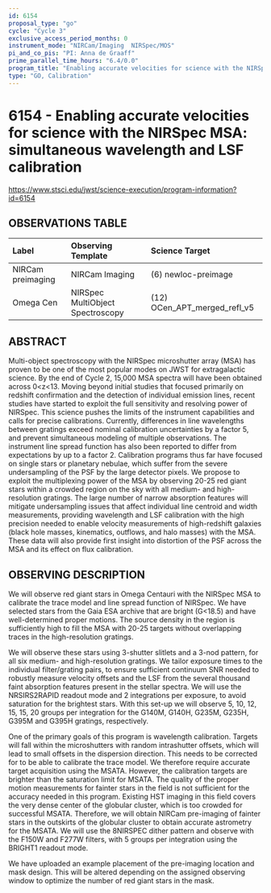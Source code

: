 ```yaml
---
id: 6154
proposal_type: "go"
cycle: "Cycle 3"
exclusive_access_period_months: 0
instrument_mode: "NIRCam/Imaging  NIRSpec/MOS"
pi_and_co_pis: "PI: Anna de Graaff"
prime_parallel_time_hours: "6.4/0.0"
program_title: "Enabling accurate velocities for science with the NIRSpec MSA: simultaneous wavelength and LSF calibration"
type: "GO, Calibration"
---
```

# 6154 - Enabling accurate velocities for science with the NIRSpec MSA: simultaneous wavelength and LSF calibration
https://www.stsci.edu/jwst/science-execution/program-information?id=6154
## OBSERVATIONS TABLE
| Label                | Observing Template                 | Science Target                    |
| :------------------- | :--------------------------------- | :-------------------------------- |
| NIRCam preimaging    | NIRCam Imaging                     | (6) newloc-preimage               |
| Omega Cen            | NIRSpec MultiObject Spectroscopy | (12) OCen_APT_merged_refl_v5      |

## ABSTRACT

Multi-object spectroscopy with the NIRSpec microshutter array (MSA) has proven to be one of the most popular modes on JWST for extragalactic science. By the end of Cycle 2, 15,000 MSA spectra will have been obtained across 0<z<13. Moving beyond initial studies that focused primarily on redshift confirmation and the detection of individual emission lines, recent studies have started to exploit the full sensitivity and resolving power of NIRSpec. This science pushes the limits of the instrument capabilities and calls for precise calibrations. Currently, differences in line wavelengths between gratings exceed nominal calibration uncertainties by a factor 5, and prevent simultaneous modeling of multiple observations. The instrument line spread function has also been reported to differ from expectations by up to a factor 2. Calibration programs thus far have focused on single stars or planetary nebulae, which suffer from the severe undersampling of the PSF by the large detector pixels. We propose to exploit the multiplexing power of the MSA by observing 20-25 red giant stars within a crowded region on the sky with all medium- and high-resolution gratings. The large number of narrow absorption features will mitigate undersampling issues that affect individual line centroid and width measurements, providing wavelength and LSF calibration with the high precision needed to enable velocity measurements of high-redshift galaxies (black hole masses, kinematics, outflows, and halo masses) with the MSA. These data will also provide first insight into distortion of the PSF across the MSA and its effect on flux calibration.

## OBSERVING DESCRIPTION

We will observe red giant stars in Omega Centauri with the NIRSpec MSA to calibrate the trace model and line spread function of NIRSpec. We have selected stars from the Gaia ESA archive that are bright (G<18.5) and have well-determined proper motions. The source density in the region is sufficiently high to fill the MSA with 20-25 targets without overlapping traces in the high-resolution gratings.

We will observe these stars using 3-shutter slitlets and a 3-nod pattern, for all six medium- and high-resolution gratings. We tailor exposure times to the individual filter/grating pairs, to ensure sufficient continuum SNR needed to robustly measure velocity offsets and the LSF from the several thousand faint absorption features present in the stellar spectra. We will use the NRSIRS2RAPID readout mode and 2 integrations per exposure, to avoid saturation for the brightest stars. With this set-up we will observe 5, 10, 12, 15, 15, 20 groups per integration for the G140M, G140H, G235M, G235H, G395M and G395H gratings, respectively.

One of the primary goals of this program is wavelength calibration. Targets will fall within the microshutters with random intrashutter offsets, which will lead to small offsets in the dispersion direction. This needs to be corrected for to be able to calibrate the trace model. We therefore require accurate target acquisition using the MSATA. However, the calibration targets are brighter than the saturation limit for MSATA. The quality of the proper motion measurements for fainter stars in the field is not sufficient for the accuracy needed in this program. Existing HST imaging in this field covers the very dense center of the globular cluster, which is too crowded for successful MSATA. Therefore, we will obtain NIRCam pre-imaging of fainter stars in the outskirts of the globular cluster to obtain accurate astrometry for the MSATA. We will use the 8NIRSPEC dither pattern and observe with the F150W and F277W filters, with 5 groups per integration using the BRIGHT1 readout mode.

We have uploaded an example placement of the pre-imaging location and mask design. This will be altered depending on the assigned observing window to optimize the number of red giant stars in the mask.